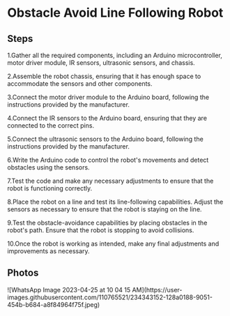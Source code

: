 
<html>
<head>
<meta charset="utf-8">

</head>
	<h1>Obstacle Avoid Line Following Robot</h1>

<body>
<h2>Steps</h2>
<p>1.Gather all the required components, including an Arduino microcontroller, motor driver module, IR sensors, ultrasonic sensors, and chassis.</p>
<p>2.Assemble the robot chassis, ensuring that it has enough space to accommodate the sensors and other components.</p>
<p>3.Connect the motor driver module to the Arduino board, following the instructions provided by the manufacturer.</p>
<p>4.Connect the IR sensors to the Arduino board, ensuring that they are connected to the correct pins.</p>
<p>5.Connect the ultrasonic sensors to the Arduino board, following the instructions provided by the manufacturer.</p>
<p>6.Write the Arduino code to control the robot's movements and detect obstacles using the sensors.</p>
<p>7.Test the code and make any necessary adjustments to ensure that the robot is functioning correctly.</p>
<p>8.Place the robot on a line and test its line-following capabilities. Adjust the sensors as necessary to ensure that the robot is staying on the line.</p>
<p>9.Test the obstacle-avoidance capabilities by placing obstacles in the robot's path. Ensure that the robot is stopping to avoid collisions.</p>
<p>10.Once the robot is working as intended, make any final adjustments and improvements as necessary.</p>
	<h2>Photos</h2>
![WhatsApp Image 2023-04-25 at 10 04 15 AM](https://user-images.githubusercontent.com/110765521/234343152-128a0188-9051-454b-b684-a8f84964f75f.jpeg)

	
</body>
</html>
